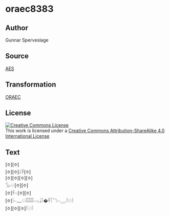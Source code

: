 # oraec8383

## Author

Gunnar Sperveslage

## Source

[AES](https://github.com/simondschweitzer/aes)

## Transformation

[ORAEC](https://oraec.github.io/)

## License

<a rel="license" href="http://creativecommons.org/licenses/by-sa/4.0/"><img alt="Creative Commons License" style="border-width:0" src="https://i.creativecommons.org/l/by-sa/4.0/88x31.png" /></a><br />This work is licensed under a <a rel="license" href="http://creativecommons.org/licenses/by-sa/4.0/">Creative Commons Attribution-ShareAlike 4.0 International License</a>

## Text

[⯑][⯑]<br>
[⯑][⯑]𓏙𓋹[⯑]<br>
[⯑][⯑][⯑][⯑]<br>
𓅭𓇳[⯑][⯑]<br>
[⯑]𓋹𓏏[⯑][⯑]<br>
[⯑]𓇋𓏏𓈖𓇳𓄤𓄤𓄤𓄤𓄤𓏏𓏭𓇍𓍘�𓋹𓍘𓆓𓏏𓇾𓎛𓇳𓎛<br>
[⯑][⯑][⯑]𓎛𓇳𓎛<br>
